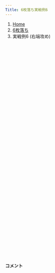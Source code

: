 ```yaml
---
Title: 6枚落ち実戦例6
---
```

<nav aria-label="breadcrumb">
  <ol class="breadcrumb mb-3">
    <li class="breadcrumb-item"><a href="/shogi-beginners/">Home</a></li>
    <li class="breadcrumb-item"><a href="/shogi-beginners/6mai/">6枚落ち</a></li>
    <li class="breadcrumb-item active" aria-current="page">実戦例6 (右端攻め)</li>
  </ol>
</nav>
<div class="row">
  <div class="col-lg-1"></div>
  <div class="col-sm" tabindex="-1">
    <script id="example-kif" type="kif">
手合割：六枚落ち
下手：下手
上手：上手
手数----指手---------消費時間--
*<ruby>右端<rt>みぎはし</rt></ruby><ruby>攻<rt>せ</rt></ruby>めの<ruby>勝<rt>か</rt></ruby>ち<ruby>方<rt>かた</rt></ruby>をおぼえましょう。
*<div class="text-center"><img class="img-fluid pt-3 w-50" src="/shogi-beginners/img/cat19.png"></div>
   1 ４二玉(51)
   2 ７六歩(77)
   3 ７二金(61)
   4 １六歩(17)
   5 ３二金(41)
   6 １五歩(16)
   7 ２二銀(31)
   8 １七香(19)
   9 ２四歩(23)
*<ruby>上手<rt>うわて</rt></ruby>の<ruby>変化球<rt>へんかきゅう</rt></ruby>です。☗<ruby>１八<rt>いちはち</rt></ruby><ruby>飛<rt>ひ</rt></ruby>は☖<ruby>２三金<rt>にーさんきん</rt></ruby>で<ruby>攻<rt>せ</rt></ruby>めがつながりません。ほかの<ruby>攻<rt>せ</rt></ruby>めを<ruby>考<rt>かんが</rt></ruby>える<ruby>必要<rt>ひつよう</rt></ruby>があります。
  10 ２六歩(27)
*<ruby>歩<rt>ふ</rt></ruby>が<ruby>伸<rt>の</rt></ruby>びて<ruby>争点<rt>そうてん</rt></ruby>が<ruby>近<rt>ちか</rt></ruby>づいたので、２<ruby>筋<rt>すじ</rt></ruby>から<ruby>攻<rt>せ</rt></ruby>めましょう。
  11 ２三金(32)
*<ruby>問題<rt>もんだい</rt></ruby>: <ruby>次<rt>つぎ</rt></ruby>の<ruby>手<rt>て</rt></ruby>を<ruby>考<rt>かんが</rt></ruby>えてみましょう。
*<div><img class="img-fluid" src="/shogi-beginners/img/cat2.png"></div>
  12 ３八銀(39)
*すぐに☗<ruby>２五<rt>にーごー</rt></ruby><ruby>歩<rt>ふ</rt></ruby>と<ruby>攻<rt>せ</rt></ruby>めるより<ruby>棒銀<rt>ぼうぎん</rt></ruby>がわかりやすいです。
  13 ７四歩(73)
  14 ２七銀(38)
  15 ３二玉(42)
  16 ３六銀(27)
  17 ３四金(23)
  18 ２五歩(26)
  19 同　歩(24)
  20 同　銀(36)
  21 同　金(34)
  22 同　飛(28)
  23 ２三歩打
  24 ２八飛(25)
*<ruby>金銀交換<rt>きんぎんこうかん</rt></ruby>に<ruby>満足<rt>まんぞく</rt></ruby>して<ruby>飛車<rt>ひしゃ</rt></ruby>を<ruby>引<rt>ひ</rt></ruby>いておきます。
  25 ７三金(72)
*<ruby>問題<rt>もんだい</rt></ruby>: <ruby>次<rt>つぎ</rt></ruby>の<ruby>手<rt>て</rt></ruby>を<ruby>考<rt>かんが</rt></ruby>えてみましょう。
*<div><img class="img-fluid" src="/shogi-beginners/img/cat2.png"></div>
  26 ２五金打
*☗<ruby>１四<rt>いちよん</rt></ruby><ruby>歩<rt>ふ</rt></ruby>からの<ruby>攻<rt>せ</rt></ruby>めをねらった<ruby>手<rt>て</rt></ruby>です。
  27 ６四金(73)
*<ruby>宿題<rt>しゅくだい</rt></ruby>: ☖<ruby>１二銀<rt>いちにーぎん</rt></ruby>の<ruby>変化<rt>へんか</rt></ruby>も<ruby>考<rt>かんが</rt></ruby>えてみてください。
  28 １四歩(15)
  29 同　歩(13)
  30 １三歩打
*☗<ruby>同金<rt>どうきん</rt></ruby>と<ruby>攻<rt>せ</rt></ruby>めても<ruby>十分<rt>じゅうぶん</rt></ruby>ですがより<ruby>駒得<rt>こまどく</rt></ruby>を<ruby>目指<rt>めざ</rt></ruby>します。☖<ruby>同銀<rt>どうぎん</rt></ruby>には☗<ruby>１四<rt>いちよん</rt></ruby><ruby>香<rt>きょう</rt></ruby>が<ruby>厳<rt>きび</rt></ruby>しいです。
  31 ２一銀打
  32 １四香(17)
  33 １一歩打
*<ruby>問題<rt>もんだい</rt></ruby>: <ruby>次<rt>つぎ</rt></ruby>の<ruby>手<rt>て</rt></ruby>を<ruby>考<rt>かんが</rt></ruby>えてみましょう。
*<div><img class="img-fluid" src="/shogi-beginners/img/cat2.png"></div>
  34 １八飛(28)
*これで<ruby>端<rt>はし</rt></ruby>が<ruby>受<rt>う</rt></ruby>かりません。
  35 ５四歩(53)
  36 １二歩成(13)
  37 同　歩(11)
  38 同　香成(14)
  39 同　銀(21)
  40 同　飛成(18)
  41 １一香打
*<ruby>問題<rt>もんだい</rt></ruby>: <ruby>次<rt>つぎ</rt></ruby>の<ruby>手<rt>て</rt></ruby>を<ruby>考<rt>かんが</rt></ruby>えてみましょう。
*<div><img class="img-fluid" src="/shogi-beginners/img/cat2.png"></div>
  42 ２一銀打
*<ruby>重要<rt>じゅうよう</rt></ruby>な<ruby>一手<rt>いって</rt></ruby>です。ほかの<ruby>手<rt>て</rt></ruby>では<ruby>逆転<rt>ぎゃくてん</rt></ruby>もありえます。
  43 ３一玉(32)
*<ruby>問題<rt>もんだい</rt></ruby>: <ruby>次<rt>つぎ</rt></ruby>の<ruby>手<rt>て</rt></ruby>を<ruby>考<rt>かんが</rt></ruby>えてみましょう。
*<div><img class="img-fluid" src="/shogi-beginners/img/cat2.png"></div>
  44 ３三角成(88)
*<ruby>重要<rt>じゅうよう</rt></ruby>な<ruby>一手<rt>いって</rt></ruby>です。<ruby>形<rt>かたち</rt></ruby>が<ruby>違<rt>ちが</rt></ruby>うと<ruby>成立<rt>せいりつ</rt></ruby>しないので<ruby>注意<rt>ちゅうい</rt></ruby>してください。
  45 同　銀(22)
  46 ３二龍(12)
  47 投了
*<a href="/shogi-beginners/6mai/example7/">
*<ruby>次<rt>つぎ</rt></ruby>の<ruby>棋譜<rt>きふ</rt></ruby>を<ruby>見<rt>み</rt></ruby>よう！
*<div class="text-center"><img class="img-fluid pt-3 w-50" src="/shogi-beginners/img/cat1.png"></div></a>
まで46手で下手の勝ち
    </script>
    <svg id="example" xmlns="http://www.w3.org/2000/svg" viewBox="0,0,400,540"></svg>
  </div>
  <div class="col-sm">
    <h4 class="pt-3">コメント</h4>
    <div id="comment"></div>
  </div>
  <div class="col-lg-1"></div>
</div>
